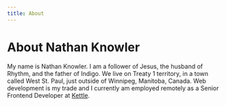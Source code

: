 ```yaml
---
title: About
---
```

# About Nathan Knowler

My name is Nathan Knowler. I am a follower of Jesus, the husband of
Rhythm, and the father of Indigo. We live on Treaty 1 territory, in a
town called West St. Paul, just outside of Winnipeg, Manitoba, Canada.
Web development is my trade and I currently am employed remotely as a
Senior Frontend Developer at [Kettle](https://wearekettle.com).
